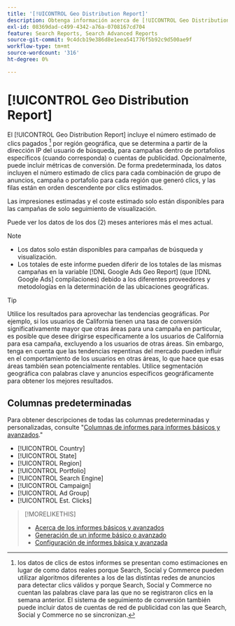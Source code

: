 ```yaml
---
title: '[!UICONTROL Geo Distribution Report]'
description: Obtenga información acerca de [!UICONTROL Geo Distribution Report].
exl-id: 08369dad-c499-4342-a76a-0708167cd704
feature: Search Reports, Search Advanced Reports
source-git-commit: 9c4dcb19e386d8e1eea541776f5b92c9d500ae9f
workflow-type: tm+mt
source-wordcount: '316'
ht-degree: 0%

---
```


# [!UICONTROL Geo Distribution Report]

El [!UICONTROL Geo Distribution Report] incluye el número estimado de clics pagados [^1] por región geográfica, que se determina a partir de la dirección IP del usuario de búsqueda, para campañas dentro de portafolios específicos (cuando corresponda) o cuentas de publicidad. Opcionalmente, puede incluir métricas de conversión. De forma predeterminada, los datos incluyen el número estimado de clics para cada combinación de grupo de anuncios, campaña o portafolio para cada región que generó clics, y las filas están en orden descendente por clics estimados.

Las impresiones estimadas y el coste estimado solo están disponibles para las campañas de solo seguimiento de visualización.

Puede ver los datos de los dos (2) meses anteriores más el mes actual.

>[!NOTE]
>
>* Los datos solo están disponibles para campañas de búsqueda y visualización.
>* Los totales de este informe pueden diferir de los totales de las mismas campañas en la variable [!DNL Google Ads Geo Report] (que [!DNL Google Ads] compilaciones) debido a los diferentes proveedores y metodologías en la determinación de las ubicaciones geográficas.

>[!TIP]
>
>Utilice los resultados para aprovechar las tendencias geográficas. Por ejemplo, si los usuarios de California tienen una tasa de conversión significativamente mayor que otras áreas para una campaña en particular, es posible que desee dirigirse específicamente a los usuarios de California para esa campaña, excluyendo a los usuarios de otras áreas. Sin embargo, tenga en cuenta que las tendencias repentinas del mercado pueden influir en el comportamiento de los usuarios en otras áreas, lo que hace que esas áreas también sean potencialmente rentables. Utilice segmentación geográfica con palabras clave y anuncios específicos geográficamente para obtener los mejores resultados.

[^1]: los datos de clics de estos informes se presentan como estimaciones en lugar de como datos reales porque Search, Social y Commerce pueden utilizar algoritmos diferentes a los de las distintas redes de anuncios para detectar clics válidos y porque Search, Social y Commerce no cuentan las palabras clave para las que no se registraron clics en la semana anterior. El sistema de seguimiento de conversión también puede incluir datos de cuentas de red de publicidad con las que Search, Social y Commerce no se sincronizan.

## Columnas predeterminadas

Para obtener descripciones de todas las columnas predeterminadas y personalizadas, consulte &quot;[Columnas de informes para informes básicos y avanzados](basic-advanced-report-columns.md).&quot;

* [!UICONTROL Country]
* [!UICONTROL State]
* [!UICONTROL Region]
* [!UICONTROL Portfolio]
* [!UICONTROL Search Engine]
* [!UICONTROL Campaign]
* [!UICONTROL Ad Group]
* [!UICONTROL Est. Clicks]

>[!MORELIKETHIS]
>
>* [Acerca de los informes básicos y avanzados](basic-advanced-report-about.md)
>* [Generación de un informe básico o avanzado](basic-advanced-report-generate.md)
>* [Configuración de informes básica y avanzada](basic-advanced-report-settings.md)
